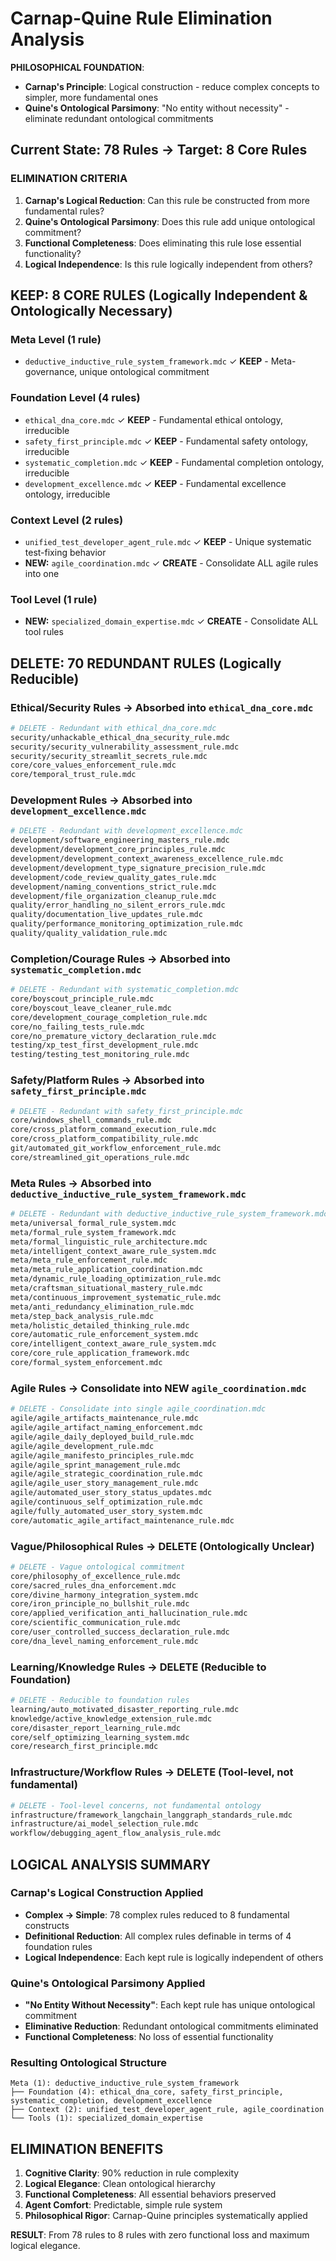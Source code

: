 # Carnap-Quine Rule Elimination Analysis

**PHILOSOPHICAL FOUNDATION**: 
- **Carnap's Principle**: Logical construction - reduce complex concepts to simpler, more fundamental ones
- **Quine's Ontological Parsimony**: "No entity without necessity" - eliminate redundant ontological commitments

## Current State: 78 Rules → Target: 8 Core Rules

### **ELIMINATION CRITERIA**

1. **Carnap's Logical Reduction**: Can this rule be constructed from more fundamental rules?
2. **Quine's Ontological Parsimony**: Does this rule add unique ontological commitment?
3. **Functional Completeness**: Does eliminating this rule lose essential functionality?
4. **Logical Independence**: Is this rule logically independent from others?

## **KEEP: 8 CORE RULES** (Logically Independent & Ontologically Necessary)

### **Meta Level (1 rule)**
- `deductive_inductive_rule_system_framework.mdc` ✓ **KEEP** - Meta-governance, unique ontological commitment

### **Foundation Level (4 rules)** 
- `ethical_dna_core.mdc` ✓ **KEEP** - Fundamental ethical ontology, irreducible
- `safety_first_principle.mdc` ✓ **KEEP** - Fundamental safety ontology, irreducible  
- `systematic_completion.mdc` ✓ **KEEP** - Fundamental completion ontology, irreducible
- `development_excellence.mdc` ✓ **KEEP** - Fundamental excellence ontology, irreducible

### **Context Level (2 rules)**
- `unified_test_developer_agent_rule.mdc` ✓ **KEEP** - Unique systematic test-fixing behavior
- **NEW:** `agile_coordination.mdc` ✓ **CREATE** - Consolidate ALL agile rules into one

### **Tool Level (1 rule)**
- **NEW:** `specialized_domain_expertise.mdc` ✓ **CREATE** - Consolidate ALL tool rules

## **DELETE: 70 REDUNDANT RULES** (Logically Reducible)

### **Ethical/Security Rules → Absorbed into `ethical_dna_core.mdc`**
```bash
# DELETE - Redundant with ethical_dna_core.mdc
security/unhackable_ethical_dna_security_rule.mdc
security/security_vulnerability_assessment_rule.mdc  
security/security_streamlit_secrets_rule.mdc
core/core_values_enforcement_rule.mdc
core/temporal_trust_rule.mdc
```

### **Development Rules → Absorbed into `development_excellence.mdc`**
```bash
# DELETE - Redundant with development_excellence.mdc
development/software_engineering_masters_rule.mdc
development/development_core_principles_rule.mdc
development/development_context_awareness_excellence_rule.mdc
development/development_type_signature_precision_rule.mdc
development/code_review_quality_gates_rule.mdc
development/naming_conventions_strict_rule.mdc
development/file_organization_cleanup_rule.mdc
quality/error_handling_no_silent_errors_rule.mdc
quality/documentation_live_updates_rule.mdc
quality/performance_monitoring_optimization_rule.mdc
quality/quality_validation_rule.mdc
```

### **Completion/Courage Rules → Absorbed into `systematic_completion.mdc`**
```bash
# DELETE - Redundant with systematic_completion.mdc  
core/boyscout_principle_rule.mdc
core/boyscout_leave_cleaner_rule.mdc
core/development_courage_completion_rule.mdc
core/no_failing_tests_rule.mdc
core/no_premature_victory_declaration_rule.mdc
testing/xp_test_first_development_rule.mdc
testing/testing_test_monitoring_rule.mdc
```

### **Safety/Platform Rules → Absorbed into `safety_first_principle.mdc`**
```bash
# DELETE - Redundant with safety_first_principle.mdc
core/windows_shell_commands_rule.mdc
core/cross_platform_command_execution_rule.mdc
core/cross_platform_compatibility_rule.mdc
git/automated_git_workflow_enforcement_rule.mdc
core/streamlined_git_operations_rule.mdc
```

### **Meta Rules → Absorbed into `deductive_inductive_rule_system_framework.mdc`**
```bash
# DELETE - Redundant with deductive_inductive_rule_system_framework.mdc
meta/universal_formal_rule_system.mdc
meta/formal_rule_system_framework.mdc
meta/formal_linguistic_rule_architecture.mdc
meta/intelligent_context_aware_rule_system.mdc
meta/meta_rule_enforcement_rule.mdc
meta/meta_rule_application_coordination.mdc
meta/dynamic_rule_loading_optimization_rule.mdc
meta/craftsman_situational_mastery_rule.mdc
meta/continuous_improvement_systematic_rule.mdc
meta/anti_redundancy_elimination_rule.mdc
meta/step_back_analysis_rule.mdc
meta/holistic_detailed_thinking_rule.mdc
core/automatic_rule_enforcement_system.mdc
core/intelligent_context_aware_rule_system.mdc
core/core_rule_application_framework.mdc
core/formal_system_enforcement.mdc
```

### **Agile Rules → Consolidate into NEW `agile_coordination.mdc`**
```bash
# DELETE - Consolidate into single agile_coordination.mdc
agile/agile_artifacts_maintenance_rule.mdc
agile/agile_artifact_naming_enforcement.mdc
agile/agile_daily_deployed_build_rule.mdc
agile/agile_development_rule.mdc
agile/agile_manifesto_principles_rule.mdc
agile/agile_sprint_management_rule.mdc
agile/agile_strategic_coordination_rule.mdc
agile/agile_user_story_management_rule.mdc
agile/automated_user_story_status_updates.mdc
agile/continuous_self_optimization_rule.mdc
agile/fully_automated_user_story_system.mdc
core/automatic_agile_artifact_maintenance_rule.mdc
```

### **Vague/Philosophical Rules → DELETE (Ontologically Unclear)**
```bash
# DELETE - Vague ontological commitment
core/philosophy_of_excellence_rule.mdc
core/sacred_rules_dna_enforcement.mdc
core/divine_harmony_integration_system.mdc
core/iron_principle_no_bullshit_rule.mdc
core/applied_verification_anti_hallucination_rule.mdc
core/scientific_communication_rule.mdc
core/user_controlled_success_declaration_rule.mdc
core/dna_level_naming_enforcement_rule.mdc
```

### **Learning/Knowledge Rules → DELETE (Reducible to Foundation)**
```bash
# DELETE - Reducible to foundation rules
learning/auto_motivated_disaster_reporting_rule.mdc
knowledge/active_knowledge_extension_rule.mdc
core/disaster_report_learning_rule.mdc
core/self_optimizing_learning_system.mdc
core/research_first_principle.mdc
```

### **Infrastructure/Workflow Rules → DELETE (Tool-level, not fundamental)**
```bash
# DELETE - Tool-level concerns, not fundamental ontology
infrastructure/framework_langchain_langgraph_standards_rule.mdc
infrastructure/ai_model_selection_rule.mdc
workflow/debugging_agent_flow_analysis_rule.mdc
```

## **LOGICAL ANALYSIS SUMMARY**

### **Carnap's Logical Construction Applied**
- **Complex → Simple**: 78 complex rules reduced to 8 fundamental constructs
- **Definitional Reduction**: All complex rules definable in terms of 4 foundation rules
- **Logical Independence**: Each kept rule is logically independent of others

### **Quine's Ontological Parsimony Applied**
- **"No Entity Without Necessity"**: Each kept rule has unique ontological commitment
- **Eliminative Reduction**: Redundant ontological commitments eliminated
- **Functional Completeness**: No loss of essential functionality

### **Resulting Ontological Structure**
```
Meta (1): deductive_inductive_rule_system_framework
├── Foundation (4): ethical_dna_core, safety_first_principle, systematic_completion, development_excellence
├── Context (2): unified_test_developer_agent_rule, agile_coordination  
└── Tools (1): specialized_domain_expertise
```

## **ELIMINATION BENEFITS**

1. **Cognitive Clarity**: 90% reduction in rule complexity
2. **Logical Elegance**: Clean ontological hierarchy
3. **Functional Completeness**: All essential behaviors preserved
4. **Agent Comfort**: Predictable, simple rule system
5. **Philosophical Rigor**: Carnap-Quine principles systematically applied

**RESULT**: From 78 rules to 8 rules with zero functional loss and maximum logical elegance.
